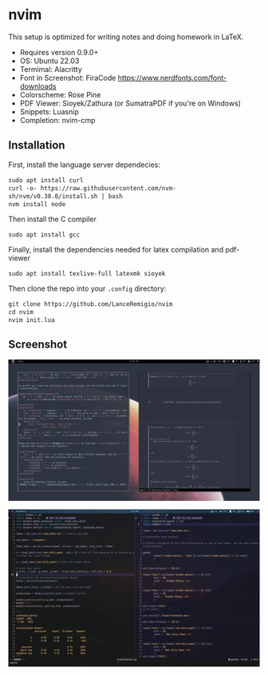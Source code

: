 # nvim

This setup is optimized for writing notes and doing homework in LaTeX. 
* Requires version 0.9.0+
* OS: Ubuntu 22.03
* Termimal: Alacritty
* Font in Screenshot: FiraCode https://www.nerdfonts.com/font-downloads
* Colorscheme: Rose Pine
* PDF Viewer: Sioyek/Zathura (or SumatraPDF if you're on Windows)
* Snippets: Luasnip
* Completion: nvim-cmp

## Installation

First, install the language server dependecies:

````
sudo apt install curl
curl -o- https://raw.githubusercontent.com/nvm-sh/nvm/v0.38.0/install.sh | bash
nvm install node 
````

Then install the C compiler 

````
sudo apt install gcc
````

Finally, install the dependencies needed for latex compilation and pdf-viewer

````
sudo apt install texlive-full latexmk sioyek
````
Then clone the repo into your `.config` directory:
````
git clone https://github.com/LanceRemigio/nvim
cd nvim 
nvim init.lua
````
## Screenshot

![editing a tex file](./png/edittexfile.png)

![editing code](./png/code.png)


